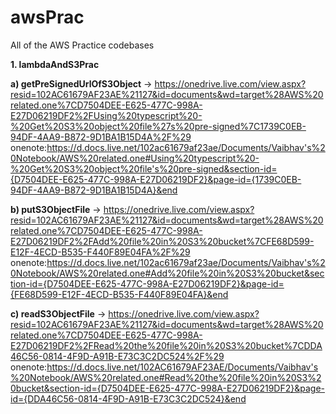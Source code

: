 # awsPrac
All of the AWS Practice codebases

**1. lambdaAndS3Prac**

**a) getPreSignedUrlOfS3Object** -> https://onedrive.live.com/view.aspx?resid=102AC61679AF23AE%21127&id=documents&wd=target%28AWS%20related.one%7CD7504DEE-E625-477C-998A-E27D06219DF2%2FUsing%20typescript%20-%20Get%20S3%20object%20file%27s%20pre-signed%7C1739C0EB-94DF-4AA9-B872-9D1BA1B15D4A%2F%29
onenote:https://d.docs.live.net/102ac61679af23ae/Documents/Vaibhav's%20Notebook/AWS%20related.one#Using%20typescript%20-%20Get%20S3%20object%20file's%20pre-signed&section-id={D7504DEE-E625-477C-998A-E27D06219DF2}&page-id={1739C0EB-94DF-4AA9-B872-9D1BA1B15D4A}&end
     
**b) putS3ObjectFile** -> https://onedrive.live.com/view.aspx?resid=102AC61679AF23AE%21127&id=documents&wd=target%28AWS%20related.one%7CD7504DEE-E625-477C-998A-E27D06219DF2%2FAdd%20file%20in%20S3%20bucket%7CFE68D599-E12F-4ECD-B535-F440F89E04FA%2F%29
onenote:https://d.docs.live.net/102ac61679af23ae/Documents/Vaibhav's%20Notebook/AWS%20related.one#Add%20file%20in%20S3%20bucket&section-id={D7504DEE-E625-477C-998A-E27D06219DF2}&page-id={FE68D599-E12F-4ECD-B535-F440F89E04FA}&end

**c) readS3ObjectFile** -> https://onedrive.live.com/view.aspx?resid=102AC61679AF23AE%21127&id=documents&wd=target%28AWS%20related.one%7CD7504DEE-E625-477C-998A-E27D06219DF2%2FRead%20the%20file%20in%20S3%20bucket%7CDDA46C56-0814-4F9D-A91B-E73C3C2DC524%2F%29
onenote:https://d.docs.live.net/102AC61679AF23AE/Documents/Vaibhav's%20Notebook/AWS%20related.one#Read%20the%20file%20in%20S3%20bucket&section-id={D7504DEE-E625-477C-998A-E27D06219DF2}&page-id={DDA46C56-0814-4F9D-A91B-E73C3C2DC524}&end
